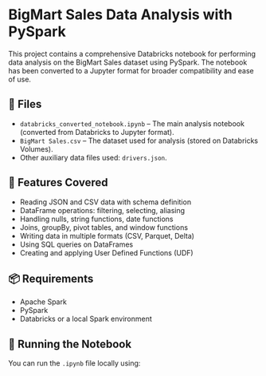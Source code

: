 # BigMart Sales Data Analysis with PySpark

This project contains a comprehensive Databricks notebook for performing data analysis on the BigMart Sales dataset using PySpark. The notebook has been converted to a Jupyter format for broader compatibility and ease of use.

## 📁 Files

- `databricks_converted_notebook.ipynb` – The main analysis notebook (converted from Databricks to Jupyter format).
- `BigMart Sales.csv` – The dataset used for analysis (stored on Databricks Volumes).
- Other auxiliary data files used: `drivers.json`.

## 🔧 Features Covered

- Reading JSON and CSV data with schema definition
- DataFrame operations: filtering, selecting, aliasing
- Handling nulls, string functions, date functions
- Joins, groupBy, pivot tables, and window functions
- Writing data in multiple formats (CSV, Parquet, Delta)
- Using SQL queries on DataFrames
- Creating and applying User Defined Functions (UDF)

## 📦 Requirements

- Apache Spark
- PySpark
- Databricks or a local Spark environment

## 🚀 Running the Notebook

You can run the `.ipynb` file locally using:

